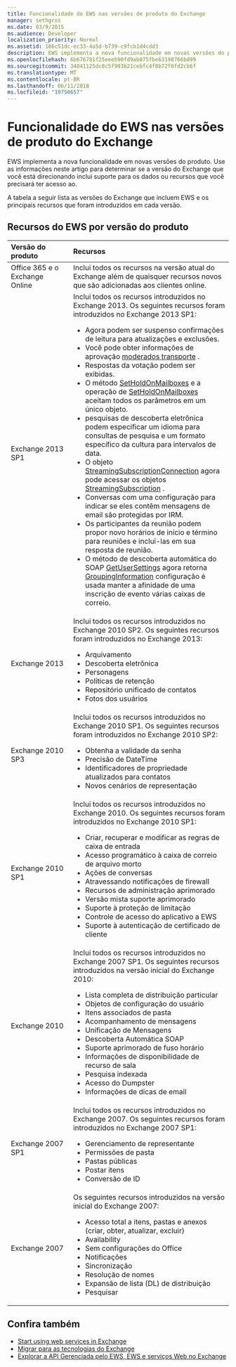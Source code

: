```yaml
---
title: Funcionalidade do EWS nas versões de produto do Exchange
manager: sethgros
ms.date: 03/9/2015
ms.audience: Developer
localization_priority: Normal
ms.assetid: 186c51dc-ec33-4a5d-b739-c9fcb1d4cdd3
description: EWS implementa a nova funcionalidade em novas versões do produto. Use as informações neste artigo para determinar se a versão do Exchange que você está direcionando inclui suporte para os dados ou recursos que você precisará ter acesso ao.
ms.openlocfilehash: 6b676781f25eeeb90fd9ab075fbe63198766bd99
ms.sourcegitcommit: 34041125dc8c5f993b21cebfc4f8b72f0fd2cb6f
ms.translationtype: MT
ms.contentlocale: pt-BR
ms.lasthandoff: 06/11/2018
ms.locfileid: "19750657"
---
```

# <a name="ews-functionality-in-exchange-product-versions"></a>Funcionalidade do EWS nas versões de produto do Exchange

EWS implementa a nova funcionalidade em novas versões do produto. Use as informações neste artigo para determinar se a versão do Exchange que você está direcionando inclui suporte para os dados ou recursos que você precisará ter acesso ao. 
  
A tabela a seguir lista as versões do Exchange que incluem EWS e os principais recursos que foram introduzidos em cada versão.
  
## <a name="ews-features-by-product-version"></a>Recursos do EWS por versão do produto

|**Versão do produto**|**Recursos**|
|:-----|:-----|
|Office 365 e o Exchange Online |Inclui todos os recursos na versão atual do Exchange além de quaisquer recursos novos que são adicionadas aos clientes online.  |
|Exchange 2013 SP1 | Inclui todos os recursos introduzidos no Exchange 2013. Os seguintes recursos foram introduzidos no Exchange 2013 SP1:<ul><li>Agora podem ser suspenso confirmações de leitura para atualizações e exclusões.</li><li>Você pode obter informações de aprovação [moderados transporte](http://msdn.microsoft.com/library/43a89f71-8002-4cb0-b3c8-1c2b2597f227%28Office.15%29.aspx) .</li><li>Respostas da votação podem ser exibidas.</li><li>O método [SetHoldOnMailboxes](http://msdn.microsoft.com/en-us/library/microsoft.exchange.webservices.data.exchangeservice.setholdonmailboxes%28v=exchg.80%29.aspx) e a operação de [SetHoldOnMailboxes](http://msdn.microsoft.com/library/9015a0d8-3495-461b-aa79-797d23169585%28Office.15%29.aspx) aceitam todos os parâmetros em um único objeto.</li><li>pesquisas de descoberta eletrônica podem especificar um idioma para consultas de pesquisa e um formato específico da cultura para intervalos de data.</li><li>O objeto [StreamingSubscriptionConnection](http://msdn.microsoft.com/en-us/library/microsoft.exchange.webservices.data.streamingsubscriptionconnection%28v=exchg.80%29.aspx) agora pode acessar os objetos [StreamingSubscription](http://msdn.microsoft.com/en-us/library/microsoft.exchange.webservices.data.streamingsubscription%28v=exchg.80%29.aspx) .</li><li>Conversas com uma configuração para indicar se eles contêm mensagens de email são protegidas por IRM.</li><li>Os participantes da reunião podem propor novo horários de início e término para reuniões e incluí-las em sua resposta de reunião.</li><li>O método de descoberta automática do SOAP [GetUserSettings](http://msdn.microsoft.com/en-us/library/microsoft.exchange.webservices.autodiscover.autodiscoverservice.getusersettings%28v=exchg.80%29.aspx) agora retorna [GroupingInformation](http://msdn.microsoft.com/EN-US/library/office/dn529149%28v=exchg.150%29.aspx) configuração é usada manter a afinidade de uma inscrição de evento várias caixas de correio.</li></ul> |
|Exchange 2013  | Inclui todos os recursos introduzidos no Exchange 2010 SP2. Os seguintes recursos foram introduzidos no Exchange 2013:  <ul><li>  Arquivamento</li><li>Descoberta eletrônica</li><li>Personagens</li><li>Políticas de retenção</li><li>Repositório unificado de contatos</li><li>Fotos dos usuários</li></ul> |
|Exchange 2010 SP3  | Inclui todos os recursos introduzidos no Exchange 2010 SP1. Os seguintes recursos foram introduzidos no Exchange 2010 SP2:  <ul><li>  Obtenha a validade da senha</li><li>Precisão de DateTime</li><li>Identificadores de propriedade atualizados para contatos</li><li>Novos cenários de representação</li></ul> |
|Exchange 2010 SP1  | Inclui todos os recursos introduzidos no Exchange 2010. Os seguintes recursos foram introduzidos no Exchange 2010 SP1:  <ul><li>  Criar, recuperar e modificar as regras de caixa de entrada</li><li>Acesso programático à caixa de correio de arquivo morto</li><li>Ações de conversas</li><li>Atravessando notificações de firewall</li><li>Recursos de administração aprimorado</li><li>Versão mista suporte aprimorado</li><li>Suporte à proteção de limitação</li><li>Controle de acesso do aplicativo a EWS</li><li>Suporte à autenticação de certificado de cliente</li></ul> |
|Exchange 2010  | Inclui todos os recursos introduzidos no Exchange 2007 SP1. Os seguintes recursos introduzidos na versão inicial do Exchange 2010: <ul> <li>  Lista completa de distribuição particular</li><li>Objetos de configuração do usuário</li><li>Itens associados de pasta</li><li>Acompanhamento de mensagens</li><li>Unificação de Mensagens</li><li>Descoberta Automática SOAP  </li><li>Suporte aprimorado de fuso horário</li><li>Informações de disponibilidade de recurso de sala</li><li>Pesquisa indexada</li><li>Acesso do Dumpster</li><li>Informações de dicas de email</li></ul> |
|Exchange 2007 SP1  | Inclui todos os recursos introduzidos no Exchange 2007. Os seguintes recursos foram introduzidos no Exchange 2007 SP1:  <ul><li>  Gerenciamento de representante</li><li>Permissões de pasta</li><li>Pastas públicas</li><li>Postar itens</li><li>Conversão de ID</li></ul> |
|Exchange 2007  | Os seguintes recursos introduzidos na versão inicial do Exchange 2007:  <ul><li>  Acesso total a itens, pastas e anexos (criar, obter, atualizar, excluir)</li><li>Availability</li><li>Sem configurações do Office</li><li>Notificações</li><li>Sincronização</li><li>Resolução de nomes</li><li>Expansão de lista (DL) de distribuição</li><li>Pesquisar</li></ul> |
   
## <a name="see-also"></a>Confira também

- [Start using web services in Exchange](start-using-web-services-in-exchange.md)
- [Migrar para as tecnologias do Exchange ](../migrating-to-exchange-online-and-exchange-2013-technologies.md)
- [Explorar a API Gerenciada pelo EWS, EWS e serviços Web no Exchange](explore-the-ews-managed-api-ews-and-web-services-in-exchange.md)  
    

